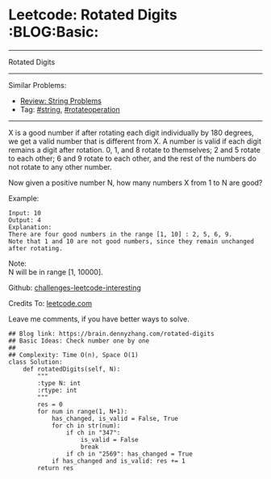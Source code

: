 # Leetcode: Rotated Digits     :BLOG:Basic:


---

Rotated Digits  

---

Similar Problems:  
-   [Review: String Problems](https://brain.dennyzhang.com/review-string)
-   Tag: [#string](https://brain.dennyzhang.com/tag/string), [#rotateoperation](https://brain.dennyzhang.com/tag/rotateoperation)

---

X is a good number if after rotating each digit individually by 180 degrees, we get a valid number that is different from X. A number is valid if each digit remains a digit after rotation. 0, 1, and 8 rotate to themselves; 2 and 5 rotate to each other; 6 and 9 rotate to each other, and the rest of the numbers do not rotate to any other number.  

Now given a positive number N, how many numbers X from 1 to N are good?  

Example:  

    Input: 10
    Output: 4
    Explanation: 
    There are four good numbers in the range [1, 10] : 2, 5, 6, 9.
    Note that 1 and 10 are not good numbers, since they remain unchanged after rotating.

Note:  
N  will be in range [1, 10000].  

Github: [challenges-leetcode-interesting](https://github.com/DennyZhang/challenges-leetcode-interesting/tree/master/rotated-digits)  

Credits To: [leetcode.com](https://leetcode.com/problems/rotated-digits/description/)  

Leave me comments, if you have better ways to solve.  

    ## Blog link: https://brain.dennyzhang.com/rotated-digits
    ## Basic Ideas: Check number one by one
    ##
    ## Complexity: Time O(n), Space O(1)
    class Solution:
        def rotatedDigits(self, N):
            """
            :type N: int
            :rtype: int
            """
            res = 0
            for num in range(1, N+1):
                has_changed, is_valid = False, True
                for ch in str(num):
                    if ch in "347":
                        is_valid = False
                        break
                    if ch in "2569": has_changed = True
                if has_changed and is_valid: res += 1
            return res